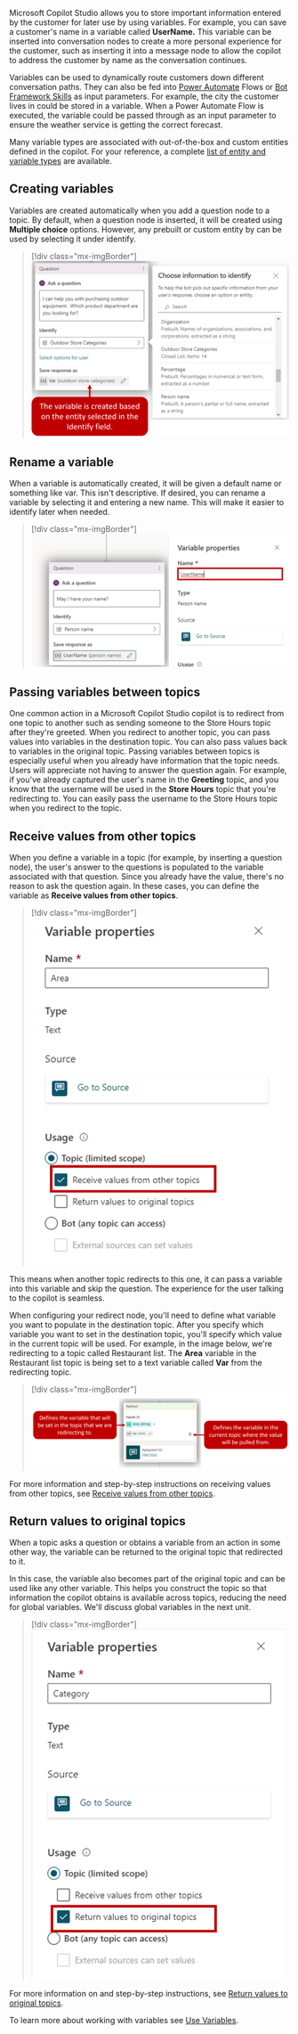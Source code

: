 Microsoft Copilot Studio allows you to store important information entered by the customer for later use by using variables. For example, you can save a customer's name in a variable called **UserName.** This variable can be inserted into conversation nodes to create a more personal experience for the customer, such as inserting it into a message node to allow the copilot to address the customer by name as the conversation continues.

Variables can be used to dynamically route customers down different conversation paths. They can also be fed into [Power Automate](/power-virtual-agents/advanced-flow/?azure-portal=true) Flows or [Bot Framework Skills](/azure/bot-service/bot-builder-skills-overview/?azure-portal=true) as input parameters. For example, the city the customer lives in could be stored in a variable. When a Power Automate Flow is executed, the variable could be passed through as an input parameter to ensure the weather service is getting the correct forecast.

Many variable types are associated with out-of-the-box and custom entities defined in the copilot. For your reference, a complete [list of entity and variable types](/power-virtual-agents/authoring-variables?azure-portal=true#entity-and-variable-type) are available.

## Creating variables

Variables are created automatically when you add a question node to a topic. By default, when a question node is inserted, it will be created using **Multiple choice** options. However, any prebuilt or custom entity by can be used by selecting it under identify.

> [!div class="mx-imgBorder"]
> [![Screenshot of the defined variable.](../media/define-variable.png)](../media/define-variable.png#lightbox)

## Rename a variable

When a variable is automatically created, it will be given a default name or something like var. This isn't descriptive. If desired, you can rename a variable by selecting it and entering a new name. This will make it easier to identify later when needed.

> [!div class="mx-imgBorder"]
> [![Screenshot of the name field.](../media/rename.png)](../media/rename.png#lightbox)

## Passing variables between topics

One common action in a Microsoft Copilot Studio copilot is to redirect from one topic to another such as sending someone to the Store Hours topic after they're greeted. When you redirect to another topic, you can pass values into variables in the destination topic. You can also pass values back to variables in the original topic. Passing variables between topics is especially useful when you already have information that the topic needs. Users will appreciate not having to answer the question again. For example, if you've already captured the user's name in the **Greeting** topic, and you know that the username will be used in the **Store Hours** topic that you're redirecting to. You can easily pass the username to the Store Hours topic when you redirect to the topic.

## Receive values from other topics

When you define a variable in a topic (for example, by inserting a question node), the user's answer to the questions is populated to the variable associated with that question. Since you already have the value, there's no reason to ask the question again. In these cases, you can define the variable as **Receive values from other topics**.

> [!div class="mx-imgBorder"]
> [![Screenshot of the receive values from other topics usage setting.](../media/receive-values.png)](../media/receive-values.png#lightbox)

This means when another topic redirects to this one, it can pass a variable into this variable and skip the question. The experience for the user talking to the copilot is seamless.

When configuring your redirect node, you'll need to define what variable you want to populate in the destination topic. After you specify which variable you want to set in the destination topic, you'll specify which value in the current topic will be used. For example, in the image below, we're redirecting to a topic called Restaurant list. The **Area** variable in the Restaurant list topic is being set to a text variable called **Var** from the redirecting topic.

> [!div class="mx-imgBorder"]
> [![Screenshot of the variable input settings.](../media/set-variable.png)](../media/set-variable.png#lightbox)

For more information and step-by-step instructions on receiving values from other topics, see [Receive values from other topics](/power-virtual-agents/authoring-variables?azure-portal=true#receive-values-from-other-topics).

## Return values to original topics

When a topic asks a question or obtains a variable from an action in some other way, the variable can be returned to the original topic that redirected to it.

In this case, the variable also becomes part of the original topic and can be used like any other variable. This helps you construct the topic so that information the copilot obtains is available across topics, reducing the need for global variables. We'll discuss global variables in the next unit.

> [!div class="mx-imgBorder"]
> [![Screenshot of the return values to original topics usage selection.](../media/return-value.png)](../media/return-value.png#lightbox)

For more information on and step-by-step instructions, see [Return values to original topics](/power-virtual-agents/authoring-variables?azure-portal=true#return-values-to-original-topics).

To learn more about working with variables see [Use Variables](/power-virtual-agents/authoring-variables/?azure-portal=true).